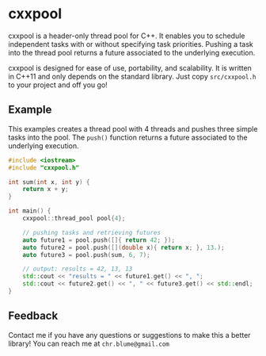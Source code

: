 # cxxpool

cxxpool is a header-only thread pool for C++. It enables you to schedule independent
tasks with or without specifying task priorities. Pushing a task into the thread
pool returns a future associated to the underlying execution. 

cxxpool is designed for ease of use, portability, and scalability. It is written in 
C++11 and only depends on the standard library. Just copy `src/cxxpool.h` 
to your project and off you go!

## Example

This examples creates a thread pool with 4 threads and pushes
three simple tasks into the pool. The `push()` function returns
a future associated to the underlying execution.

```cpp
#include <iostream>
#include "cxxpool.h"

int sum(int x, int y) {
    return x + y;
}

int main() {
    cxxpool::thread_pool pool{4};

    // pushing tasks and retrieving futures
    auto future1 = pool.push([]{ return 42; });
    auto future2 = pool.push([](double x){ return x; }, 13.);
    auto future3 = pool.push(sum, 6, 7);

    // output: results = 42, 13, 13
    std::cout << "results = " << future1.get() << ", ";
    std::cout << future2.get() << ", " << future3.get() << std::endl;
}
```
## Feedback

Contact me if you have any questions or suggestions to make this a better library!
You can reach me at `chr.blume@gmail.com`
